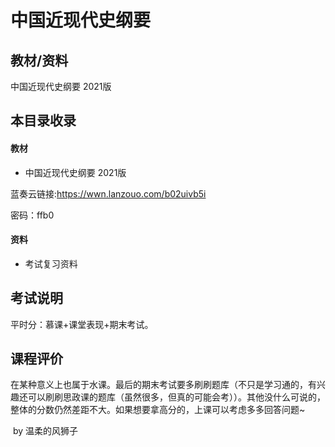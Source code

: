 # 中国近现代史纲要

## 教材/资料

中国近现代史纲要 2021版



## 本目录收录

#### 教材

- 中国近现代史纲要 2021版

蓝奏云链接:https://wwn.lanzouo.com/b02uivb5i

密码：ffb0

#### 资料

- 考试复习资料


## 考试说明

平时分：慕课+课堂表现+期末考试。

## 课程评价

在某种意义上也属于水课。最后的期末考试要多刷刷题库（不只是学习通的，有兴趣还可以刷刷思政课的题库（虽然很多，但真的可能会考））。其他没什么可说的，整体的分数仍然差距不大。如果想要拿高分的，上课可以考虑多多回答问题~



​																																													by 温柔的风狮子

